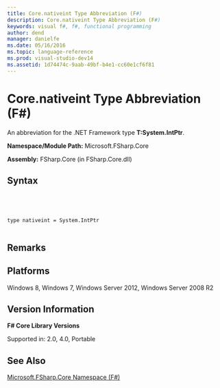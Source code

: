 ```yaml
---
title: Core.nativeint Type Abbreviation (F#)
description: Core.nativeint Type Abbreviation (F#)
keywords: visual f#, f#, functional programming
author: dend
manager: danielfe
ms.date: 05/16/2016
ms.topic: language-reference
ms.prod: visual-studio-dev14
ms.assetid: 1d74474c-9aab-49bf-b4e1-cc60e1cf6f81 
---
```


# Core.nativeint Type Abbreviation (F#)

An abbreviation for the .NET Framework type **T:System.IntPtr**.

**Namespace/Module Path:** Microsoft.FSharp.Core

**Assembly:** FSharp.Core (in FSharp.Core.dll)


## Syntax



```




type nativeint = System.IntPtr


```





## Remarks

## Platforms
Windows 8, Windows 7, Windows Server 2012, Windows Server 2008 R2


## Version Information
**F# Core Library Versions**

Supported in: 2.0, 4.0, Portable




## See Also
[Microsoft.FSharp.Core Namespace &#40;F&#35;&#41;](Microsoft.FSharp.Core-Namespace-%5BFSharp%5D.md)

